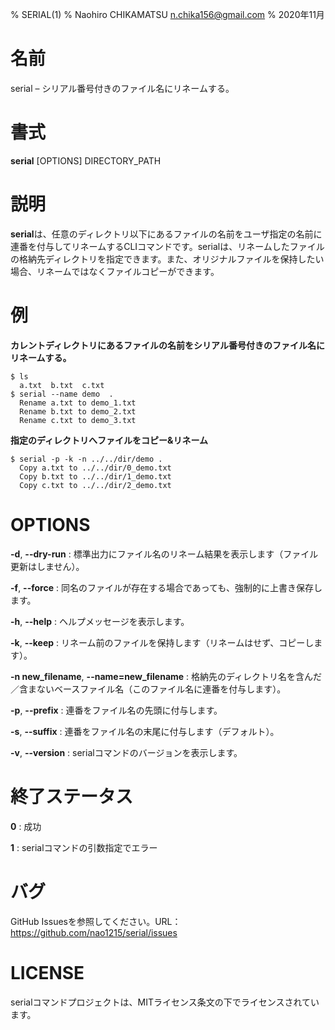 % SERIAL(1)
% Naohiro CHIKAMATSU <n.chika156@gmail.com>
% 2020年11月

# 名前

serial –  シリアル番号付きのファイル名にリネームする。

# 書式

**serial** [OPTIONS] DIRECTORY_PATH

# 説明
**serial**は、任意のディレクトリ以下にあるファイルの名前をユーザ指定の名前に連番を付与してリネームするCLIコマンドです。serialは、リネームしたファイルの格納先ディレクトリを指定できます。また、オリジナルファイルを保持したい場合、リネームではなくファイルコピーができます。

# 例
**カレントディレクトリにあるファイルの名前をシリアル番号付きのファイル名にリネームする。**

    $ ls
      a.txt  b.txt  c.txt
    $ serial --name demo  .
      Rename a.txt to demo_1.txt
      Rename b.txt to demo_2.txt
      Rename c.txt to demo_3.txt

**指定のディレクトリへファイルをコピー&リネーム**

    $ serial -p -k -n ../../dir/demo .
      Copy a.txt to ../../dir/0_demo.txt
      Copy b.txt to ../../dir/1_demo.txt
      Copy c.txt to ../../dir/2_demo.txt


# OPTIONS
**-d**, **--dry-run**
:   標準出力にファイル名のリネーム結果を表示します（ファイル更新はしません）。

**-f**, **--force**
:   同名のファイルが存在する場合であっても、強制的に上書き保存します。

**-h**, **--help**
:   ヘルプメッセージを表示します。

**-k**, **--keep**
:   リネーム前のファイルを保持します（リネームはせず、コピーします）。

**-n new_filename**, **--name=new_filename**
:   格納先のディレクトリ名を含んだ／含まないベースファイル名（このファイル名に連番を付与します）。

**-p**, **--prefix**
:   連番をファイル名の先頭に付与します。

**-s**, **--suffix**
:   連番をファイル名の末尾に付与します（デフォルト）。

**-v**, **--version**
:   serialコマンドのバージョンを表示します。

# 終了ステータス
**0**
:   成功

**1**
:   serialコマンドの引数指定でエラー

# バグ
GitHub Issuesを参照してください。URL：https://github.com/nao1215/serial/issues

# LICENSE
serialコマンドプロジェクトは、MITライセンス条文の下でライセンスされています。